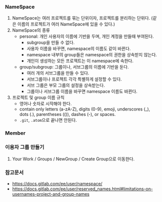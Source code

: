 ### NameSpace
1. NameSpace는 여러 프로젝트를 묶는 단위이자, 프로젝트를 분리하는 단위다. (같은 이름의 프로젝트가 여러 NameSpace에 있을 수 있다.)
2. NameSpace의 종류
    - personal: 개인 사용자의 이름에 기반을 두며, 개인 계정을 만들때 부여된다.
        - subgroup을 만들 수 없다.
        - 사용자 이름을 바꾸면, namespace의 이름도 같이 바뀐다.
        - namespace 내부의 group들은 namespace의 권한을 상속받지 않는다.
        - 개인이 생성하는 모든 프로젝트는 이 namespace에 속한다.   
    - group/subgroup: 그룹이나, 서브그룹의 이름에 기반을 둔다.
        - 여러 개의 서브그룹을 만들 수 있다.
        - 서브그룹이나 프로젝트 각각 특별하게 설정할 수 있다.
        - 서브 그룹은 부모 그룹의 설정을 상속받는다.
        - 그룹이나 서브그룹 이름을 바꾸면 namespace 이름도 바뀐다.
3. 프로젝트 및 group 이름 규칙
   - 영어나 숫자로 시작해야 한다.
   - contain only letters (a-zA-Z), digits (0-9), emoji, underscores (_), dots (.), parentheses (()), dashes (-), or spaces.
   - `.git`, `.atom`으로 끝나면 안된다.
### Member

### 이용자 그룹 만들기 
1. Your Work / Groups / NewGroup / Create Group으로 이동한다. 


### 참고문서
- https://docs.gitlab.com/ee/user/namespace/
- https://docs.gitlab.com/ee/user/reserved_names.html#limitations-on-usernames-project-and-group-names
